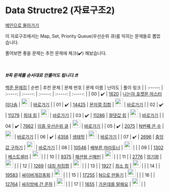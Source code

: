 # Data Structre2 (자료구조2)

[메인으로 돌아가기](https://github.com/tony9402/baekjoon)

이 자료구조에서는 Map, Set, Priority Queue(우선순위 큐)를 익히는 문제들로 뽑았습니다.

풀어보면 좋을 문제는 추천 문제에 체크(:heavy_check_mark:) 해놨습니다.

<br>

***❗️❗️꼭 문제를 순서대로 안풀어도 됩니다.❗️❗️***

[백준 문제집](https://www.acmicpc.net/workbook/view/6780)
|          순번          |        추천 문제         |        문제 번호         |        문제 이름         |         난이도          |        풀이 링크         |
| :-----: | :-----: | :-----: | :-----: | :-----: | :-----: |
| 00 |  :heavy_check_mark:  | <a href="https://www.acmicpc.net/problem/1620" target="_blank">1620</a> | <a href="https://www.acmicpc.net/problem/1620" target="_blank">나는야 포켓몬 마스터 이다솜</a> | <img height="25px" width="25px" src="https://static.solved.ac/tier_small/7.svg"/> | <a href="./../solution/data_structure2/1620">바로가기</a> |
| 01 |  :heavy_check_mark:  | <a href="https://www.acmicpc.net/problem/14425" target="_blank">14425</a> | <a href="https://www.acmicpc.net/problem/14425" target="_blank">문자열 집합</a> | <img height="25px" width="25px" src="https://static.solved.ac/tier_small/8.svg"/> | <a href="./../solution/data_structure2/14425">바로가기</a> |
| 02 |  :heavy_check_mark:  | <a href="https://www.acmicpc.net/problem/11279" target="_blank">11279</a> | <a href="https://www.acmicpc.net/problem/11279" target="_blank">최대 힙</a> | <img height="25px" width="25px" src="https://static.solved.ac/tier_small/9.svg"/> | <a href="./../solution/data_structure2/11279">바로가기</a> |
| 03 |  :heavy_check_mark:  | <a href="https://www.acmicpc.net/problem/11286" target="_blank">11286</a> | <a href="https://www.acmicpc.net/problem/11286" target="_blank">절댓값 힙</a> | <img height="25px" width="25px" src="https://static.solved.ac/tier_small/10.svg"/> | <a href="./../solution/data_structure2/11286">바로가기</a> |
| 04 |  :heavy_check_mark:  | <a href="https://www.acmicpc.net/problem/7662" target="_blank">7662</a> | <a href="https://www.acmicpc.net/problem/7662" target="_blank">이중 우선순위 큐</a> | <img height="25px" width="25px" src="https://static.solved.ac/tier_small/11.svg"/> | <a href="./../solution/data_structure2/7662">바로가기</a> |
| 05 |  :heavy_check_mark:  | <a href="https://www.acmicpc.net/problem/2075" target="_blank">2075</a> | <a href="https://www.acmicpc.net/problem/2075" target="_blank">N번째 큰 수</a> | <img height="25px" width="25px" src="https://static.solved.ac/tier_small/11.svg"/> | <a href="./../solution/data_structure2/2075">바로가기</a> |
| 06 |  :heavy_check_mark:  | <a href="https://www.acmicpc.net/problem/4358" target="_blank">4358</a> | <a href="https://www.acmicpc.net/problem/4358" target="_blank">생태학</a> | <img height="25px" width="25px" src="https://static.solved.ac/tier_small/12.svg"/> | <a href="./../solution/data_structure2/4358">바로가기</a> |
| 07 |  :heavy_check_mark:  | <a href="https://www.acmicpc.net/problem/2696" target="_blank">2696</a> | <a href="https://www.acmicpc.net/problem/2696" target="_blank">중앙값 구하기</a> | <img height="25px" width="25px" src="https://static.solved.ac/tier_small/14.svg"/> | <a href="./../solution/data_structure2/2696">바로가기</a> |
| 08 |                      | <a href="https://www.acmicpc.net/problem/10546" target="_blank">10546</a> | <a href="https://www.acmicpc.net/problem/10546" target="_blank">배부른 마라토너</a> | <img height="25px" width="25px" src="https://static.solved.ac/tier_small/7.svg"/> |                      |
| 09 |                      | <a href="https://www.acmicpc.net/problem/1302" target="_blank">1302</a> | <a href="https://www.acmicpc.net/problem/1302" target="_blank">베스트셀러</a> | <img height="25px" width="25px" src="https://static.solved.ac/tier_small/7.svg"/> |                      |
| 10 |                      | <a href="https://www.acmicpc.net/problem/9375" target="_blank">9375</a> | <a href="https://www.acmicpc.net/problem/9375" target="_blank">패션왕 신해빈</a> | <img height="25px" width="25px" src="https://static.solved.ac/tier_small/8.svg"/> |                      |
| 11 |                      | <a href="https://www.acmicpc.net/problem/2776" target="_blank">2776</a> | <a href="https://www.acmicpc.net/problem/2776" target="_blank">암기왕</a> | <img height="25px" width="25px" src="https://static.solved.ac/tier_small/8.svg"/> |                      |
| 12 |                      | <a href="https://www.acmicpc.net/problem/1269" target="_blank">1269</a> | <a href="https://www.acmicpc.net/problem/1269" target="_blank">대칭 차집합</a> | <img height="25px" width="25px" src="https://static.solved.ac/tier_small/8.svg"/> |                      |
| 13 |                      | <a href="https://www.acmicpc.net/problem/1927" target="_blank">1927</a> | <a href="https://www.acmicpc.net/problem/1927" target="_blank">최소 힙</a> | <img height="25px" width="25px" src="https://static.solved.ac/tier_small/10.svg"/> |                      |
| 14 |                      | <a href="https://www.acmicpc.net/problem/19583" target="_blank">19583</a> | <a href="https://www.acmicpc.net/problem/19583" target="_blank">싸이버개강총회</a> | <img height="25px" width="25px" src="https://static.solved.ac/tier_small/10.svg"/> |                      |
| 15 |                      | <a href="https://www.acmicpc.net/problem/17255" target="_blank">17255</a> | <a href="https://www.acmicpc.net/problem/17255" target="_blank">N으로 만들기</a> | <img height="25px" width="25px" src="https://static.solved.ac/tier_small/11.svg"/> |                      |
| 16 |                      | <a href="https://www.acmicpc.net/problem/12764" target="_blank">12764</a> | <a href="https://www.acmicpc.net/problem/12764" target="_blank">싸지방에 간 준하</a> | <img height="25px" width="25px" src="https://static.solved.ac/tier_small/13.svg"/> |                      |
| 17 |                      | <a href="https://www.acmicpc.net/problem/1655" target="_blank">1655</a> | <a href="https://www.acmicpc.net/problem/1655" target="_blank">가운데를 말해요</a> | <img height="25px" width="25px" src="https://static.solved.ac/tier_small/14.svg"/> |                      |
